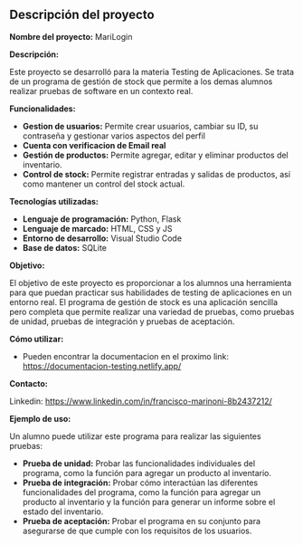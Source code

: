## **Descripción del proyecto**

**Nombre del proyecto:**  MariLogin

**Descripción:**

Este proyecto se desarrolló para la materia Testing de Aplicaciones. Se trata de un programa de gestión de stock que permite a los demas alumnos realizar pruebas de software en un contexto real.

**Funcionalidades:**

- **Gestion de usuarios:** Permite crear usuarios, cambiar su ID, su contraseña y gestionar varios aspectos del perfil
- **Cuenta con verificacion de Email real**
- **Gestión de productos:** Permite agregar, editar y eliminar productos del inventario.
- **Control de stock:** Permite registrar entradas y salidas de productos, así como mantener un control del stock actual.

**Tecnologías utilizadas:**

- **Lenguaje de programación:** Python, Flask
- **Lenguaje de marcado:** HTML, CSS y JS
- **Entorno de desarrollo:** Visual Studio Code
- **Base de datos:** SQLite

**Objetivo:**

El objetivo de este proyecto es proporcionar a los alumnos una herramienta para que puedan practicar sus habilidades de testing de aplicaciones en un entorno real. El programa de gestión de stock es una aplicación sencilla pero completa que permite realizar una variedad de pruebas, como pruebas de unidad, pruebas de integración y pruebas de aceptación.

**Cómo utilizar:**

- Pueden encontrar la documentacion en el proximo link: https://documentacion-testing.netlify.app/

**Contacto:**

Linkedin: https://www.linkedin.com/in/francisco-marinoni-8b2437212/

**Ejemplo de uso:**

Un alumno puede utilizar este programa para realizar las siguientes pruebas:

- **Prueba de unidad:** Probar las funcionalidades individuales del programa, como la función para agregar un producto al inventario.
- **Prueba de integración:** Probar cómo interactúan las diferentes funcionalidades del programa, como la función para agregar un producto al inventario y la función para generar un informe sobre el estado del inventario.
- **Prueba de aceptación:** Probar el programa en su conjunto para asegurarse de que cumple con los requisitos de los usuarios.

